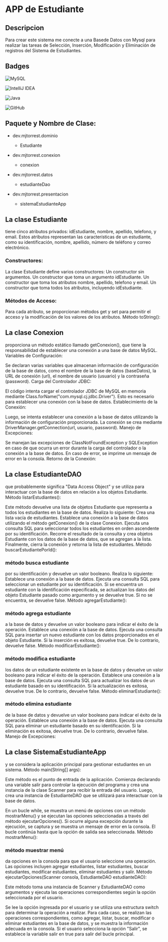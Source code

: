 
# APP de Estudiante 

## Descripcion 
Para crear este sistema me conecte a una Basede Datos con Mysql para realizar las tareas de Selección, Inserción, Modificación y Eliminación de registros del Sistema de Estudiantes.

## Badges

![MySQL](https://img.shields.io/badge/mysql-%2300f.svg?style=for-the-badge&logo=mysql&logoColor=white)

![IntelliJ IDEA](https://img.shields.io/badge/IntelliJIDEA-000000.svg?style=for-the-badge&logo=intellij-idea&logoColor=white)

![Java](https://img.shields.io/badge/java-%23ED8B00.svg?style=for-the-badge&logo=openjdk&logoColor=white)

![GitHub](https://img.shields.io/badge/github%20actions-%232671E5.svg?style=for-the-badge&logo=githubactions&logoColor=white)


## Paquete y Nombre de Clase:

- dev.mjtorrest.dominio
  - Estudiante

- dev.mjtorrest.conexion
  - conexion

- dev.mjtorrest.datos
  - estudianteDao

- dev.mjtorrest.presentacion
  - sistemaEstudianteApp


## La clase Estudiante

tiene cinco atributos privados: idEstudiante, nombre, apellido, telefono, y email. Estos atributos representan las características de un estudiante, como su identificación, nombre, apellido, número de teléfono y correo electrónico.

### Constructores:

La clase Estudiante define varios constructores:
Un constructor sin argumentos.
Un constructor que toma un argumento idEstudiante.
Un constructor que toma los atributos nombre, apellido, telefono y email.
Un constructor que toma todos los atributos, incluyendo idEstudiante.

### Métodos de Acceso:

Para cada atributo, se proporcionan métodos get y set para permitir el acceso y la modificación de los valores de los atributos.
Método toString():

## La clase Conexion

proporciona un método estático llamado getConexion(), que tiene la responsabilidad de establecer una conexión a una base de datos MySQL.
Variables de Configuración:

Se declaran varias variables que almacenan información de configuración de la base de datos, como el nombre de la base de datos (baseDatos), la URL de conexión (url), el nombre de usuario (usuario) y la contraseña (password).
Carga del Controlador JDBC:

El código intenta cargar el controlador JDBC de MySQL en memoria mediante Class.forName("com.mysql.cj.jdbc.Driver"). Esto es necesario para establecer una conexión con la base de datos.
Establecimiento de la Conexión:

Luego, se intenta establecer una conexión a la base de datos utilizando la información de configuración proporcionada. La conexión se crea mediante DriverManager.getConnection(url, usuario, password).
Manejo de Excepciones:

Se manejan las excepciones de ClassNotFoundException y SQLException en caso de que ocurra un error durante la carga del controlador o la conexión a la base de datos. En caso de error, se imprime un mensaje de error en la consola.
Retorno de la Conexión:

## La clase EstudianteDAO

que probablemente significa "Data Access Object" y se utiliza para interactuar con la base de datos en relación a los objetos Estudiante.
Método listarEstudiantes():

Este método devuelve una lista de objetos Estudiante que representa a todos los estudiantes en la base de datos. Realiza lo siguiente:
Crea una lista vacía de estudiantes.
Establece una conexión a la base de datos utilizando el método getConexion() de la clase Conexion.
Ejecuta una consulta SQL para seleccionar todos los estudiantes en orden ascendente por su identificación.
Recorre el resultado de la consulta y crea objetos Estudiante con los datos de la base de datos, que se agregan a la lista.
Finalmente, cierra la conexión y retorna la lista de estudiantes.
Método buscarEstudiantePorId():

### método busca estudiante

por su identificación y devuelve un valor booleano. Realiza lo siguiente:
Establece una conexión a la base de datos.
Ejecuta una consulta SQL para seleccionar un estudiante por su identificación.
Si se encuentra un estudiante con la identificación especificada, se actualizan los datos del objeto Estudiante pasado como argumento y se devuelve true. Si no se encuentra, se devuelve false.
Método agregarEstudiante():

### método agrega estudiante

a la base de datos y devuelve un valor booleano para indicar el éxito de la operación.
Establece una conexión a la base de datos.
Ejecuta una consulta SQL para insertar un nuevo estudiante con los datos proporcionados en el objeto Estudiante.
Si la inserción es exitosa, devuelve true. De lo contrario, devuelve false.
Método modificarEstudiante():

### método modifica estudiante

los datos de un estudiante existente en la base de datos y devuelve un valor booleano para indicar el éxito de la operación.
Establece una conexión a la base de datos.
Ejecuta una consulta SQL para actualizar los datos de un estudiante basado en su identificación.
Si la actualización es exitosa, devuelve true. De lo contrario, devuelve false.
Método eliminarEstudiante():

### método elimina estudiante

de la base de datos y devuelve un valor booleano para indicar el éxito de la operación.
Establece una conexión a la base de datos.
Ejecuta una consulta SQL para eliminar un estudiante basado en su identificación.
Si la eliminación es exitosa, devuelve true. De lo contrario, devuelve false.
Manejo de Excepciones:


## La clase SistemaEstudianteApp

y se considera la aplicación principal para gestionar estudiantes en un sistema.
Método main(String[] args):

Este método es el punto de entrada de la aplicación. Comienza declarando una variable salir para controlar la ejecución del programa y crea una instancia de la clase Scanner para recibir la entrada del usuario.
Luego, crea una instancia de EstudianteDAO que se utilizará para interactuar con la base de datos.

En un bucle while, se muestra un menú de opciones con un método mostrarMenu() y se ejecutan las opciones seleccionadas a través del método ejecutarOpciones(). Si ocurre alguna excepción durante la ejecución, se captura y se muestra un mensaje de error en la consola.
El bucle continúa hasta que la opción de salida sea seleccionada.
Método mostrarMenu():

### método muestrar menú

da opciones en la consola para que el usuario seleccione una operación. Las opciones incluyen agregar estudiantes, listar estudiantes, buscar estudiantes, modificar estudiantes, eliminar estudiantes y salir.
Método ejecutarOpciones(Scanner consola, EstudianteDAO estudianteDAO):

Este método toma una instancia de Scanner y EstudianteDAO como argumentos y ejecuta las operaciones correspondientes según la opción seleccionada por el usuario.

Se lee la opción ingresada por el usuario y se utiliza una estructura switch para determinar la operación a realizar.
Para cada caso, se realizan las operaciones correspondientes, como agregar, listar, buscar, modificar o eliminar estudiantes en la base de datos, y se muestra la información adecuada en la consola.
Si el usuario selecciona la opción "Salir", se establece la variable salir en true para salir del bucle principal.
